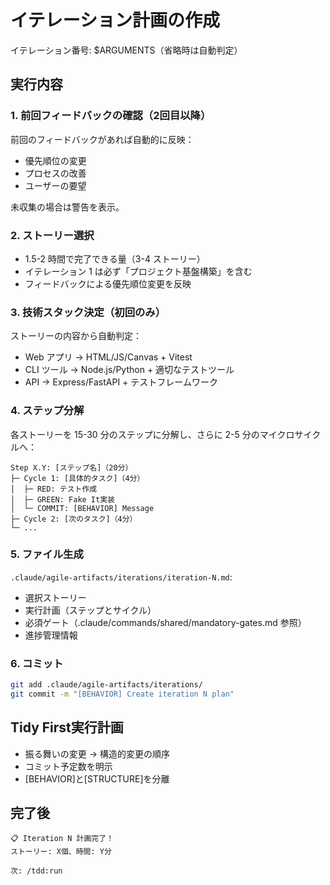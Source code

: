# イテレーション計画の作成

イテレーション番号: $ARGUMENTS（省略時は自動判定）

## 実行内容

### 1. 前回フィードバックの確認（2回目以降）
前回のフィードバックがあれば自動的に反映：
- 優先順位の変更
- プロセスの改善
- ユーザーの要望

未収集の場合は警告を表示。

### 2. ストーリー選択
- 1.5-2 時間で完了できる量（3-4 ストーリー）
- イテレーション 1 は必ず「プロジェクト基盤構築」を含む
- フィードバックによる優先順位変更を反映

### 3. 技術スタック決定（初回のみ）
ストーリーの内容から自動判定：
- Web アプリ → HTML/JS/Canvas + Vitest
- CLI ツール → Node.js/Python + 適切なテストツール
- API → Express/FastAPI + テストフレームワーク

### 4. ステップ分解
各ストーリーを 15-30 分のステップに分解し、さらに 2-5 分のマイクロサイクルへ：

```
Step X.Y: [ステップ名]（20分）
├─ Cycle 1: [具体的タスク]（4分）
│  ├─ RED: テスト作成
│  ├─ GREEN: Fake It実装
│  └─ COMMIT: [BEHAVIOR] Message
├─ Cycle 2: [次のタスク]（4分）
└─ ...
```

### 5. ファイル生成
`.claude/agile-artifacts/iterations/iteration-N.md`:
- 選択ストーリー
- 実行計画（ステップとサイクル）
- 必須ゲート（.claude/commands/shared/mandatory-gates.md 参照）
- 進捗管理情報

### 6. コミット
```bash
git add .claude/agile-artifacts/iterations/
git commit -m "[BEHAVIOR] Create iteration N plan"
```

## Tidy First実行計画
- 振る舞いの変更 → 構造的変更の順序
- コミット予定数を明示
- [BEHAVIOR]と[STRUCTURE]を分離

## 完了後
```
📋 Iteration N 計画完了！
ストーリー: X個、時間: Y分

次: /tdd:run
```
